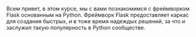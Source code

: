 Всем привет, в этом курсе, мы с вами познакомимся с фреймворком Flask основанным на Python. Фреймворк Flask предоставляет каркас для создания быстрых, и в тоже время надеждых решений, за что и заслужил такую популярность в Python сообществе.